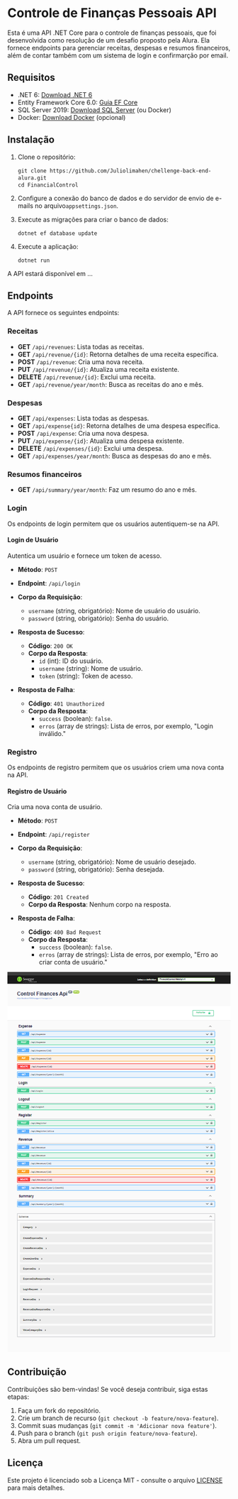 # Controle de Finanças Pessoais API

Esta é uma API .NET Core para o controle de finanças pessoais, que foi desenvolvida como resolução de um desafio proposto pela Alura. Ela fornece endpoints para gerenciar receitas, despesas e resumos financeiros, além de contar também com um sistema de login e confirmarção por email.

## Requisitos

- .NET 6: [Download .NET 6](https://dotnet.microsoft.com/download/dotnet/6.0)
- Entity Framework Core 6.0: [Guia EF Core](https://docs.microsoft.com/en-us/ef/core/get-started/overview/first-app?tabs=netcore-cli)
- SQL Server 2019: [Download SQL Server](https://www.microsoft.com/en-us/sql-server/sql-server-downloads) (ou Docker)
- Docker: [Download Docker](https://www.docker.com/get-started) (opcional)

## Instalação

1. Clone o repositório:

    ```shell
    git clone https://github.com/Juliolimahen/chellenge-back-end-alura.git
    cd FinancialControl
    ```

2. Configure a conexão do banco de dados e do servidor de envio de e-mails no arquivo`appsettings.json`.

3. Execute as migrações para criar o banco de dados:

    ```shell
    dotnet ef database update
    ```

4. Execute a aplicação:

    ```shell
    dotnet run
    ```

A API estará disponível em ... 

## Endpoints

A API fornece os seguintes endpoints:

### Receitas

- **GET** `/api/revenues`: Lista todas as receitas.
- **GET** `/api/revenue/{id}`: Retorna detalhes de uma receita específica.
- **POST** `/api/revenue`: Cria uma nova receita.
- **PUT** `/api/revenue/{id}`: Atualiza uma receita existente.
- **DELETE** `/api/revenue/{id}`: Exclui uma receita.
- **GET** `/api/revenue/year/month`: Busca as receitas do ano e mês.

### Despesas

- **GET** `/api/expenses`: Lista todas as despesas.
- **GET** `/api/expense{id}`: Retorna detalhes de uma despesa específica.
- **POST** `/api/expense`: Cria uma nova despesa.
- **PUT** `/api/expense/{id}`: Atualiza uma despesa existente.
- **DELETE** `/api/expenses/{id}`: Exclui uma despesa.
- **GET** `/api/expenses/year/month`: Busca as despesas do ano e mês.

### Resumos financeiros

- **GET** `/api/summary/year/month`: Faz um resumo do ano e mês.

### Login

Os endpoints de login permitem que os usuários autentiquem-se na API.

#### Login de Usuário

Autentica um usuário e fornece um token de acesso.

- **Método**: `POST`
- **Endpoint**: `/api/login`
- **Corpo da Requisição**:
    - `username` (string, obrigatório): Nome de usuário do usuário.
    - `password` (string, obrigatório): Senha do usuário.

- **Resposta de Sucesso**:
    - **Código**: `200 OK`
    - **Corpo da Resposta**:
        - `id` (int): ID do usuário.
        - `username` (string): Nome de usuário.
        - `token` (string): Token de acesso.

- **Resposta de Falha**:
    - **Código**: `401 Unauthorized`
    - **Corpo da Resposta**:
        - `success` (boolean): `false`.
        - `erros` (array de strings): Lista de erros, por exemplo, "Login inválido."

### Registro

Os endpoints de registro permitem que os usuários criem uma nova conta na API.

#### Registro de Usuário

Cria uma nova conta de usuário.

- **Método**: `POST`
- **Endpoint**: `/api/register`
- **Corpo da Requisição**:
    - `username` (string, obrigatório): Nome de usuário desejado.
    - `password` (string, obrigatório): Senha desejada.

- **Resposta de Sucesso**:
    - **Código**: `201 Created`
    - **Corpo da Resposta**: Nenhum corpo na resposta.

- **Resposta de Falha**:
    - **Código**: `400 Bad Request`
    - **Corpo da Resposta**:
        - `success` (boolean): `false`.
        - `erros` (array de strings): Lista de erros, por exemplo, "Erro ao criar conta de usuário."


![swagger](https://raw.githubusercontent.com/Juliolimahen/assets/refs/heads/main/api-financas/swagger.png)

## Contribuição

Contribuições são bem-vindas! Se você deseja contribuir, siga estas etapas:

1. Faça um fork do repositório.
2. Crie um branch de recurso (`git checkout -b feature/nova-feature`).
3. Commit suas mudanças (`git commit -m 'Adicionar nova feature'`).
4. Push para o branch (`git push origin feature/nova-feature`).
5. Abra um pull request.


## Licença

Este projeto é licenciado sob a Licença MIT - consulte o arquivo [LICENSE](LICENSE) para mais detalhes.
